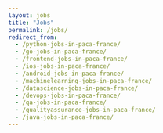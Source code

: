 ```yaml
---
layout: jobs
title: "Jobs"
permalink: /jobs/
redirect_from:
  - /python-jobs-in-paca-france/
  - /go-jobs-in-paca-france/
  - /frontend-jobs-in-paca-france/
  - /ios-jobs-in-paca-france/
  - /android-jobs-in-paca-france/
  - /machinelearning-jobs-in-paca-france/
  - /datascience-jobs-in-paca-france/
  - /devops-jobs-in-paca-france/
  - /qa-jobs-in-paca-france/
  - /qualityassurance-jobs-in-paca-france/
  - /java-jobs-in-paca-france/
---
```

